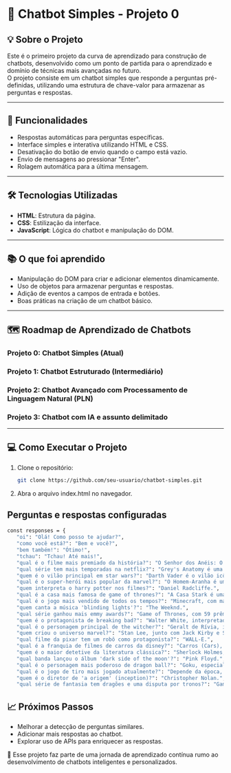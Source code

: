 # 🤖 Chatbot Simples - Projeto 0

## 💡 Sobre o Projeto
Este é o primeiro projeto da curva de aprendizado para construção de chatbots, desenvolvido como um ponto de partida para o aprendizado e domínio de técnicas mais avançadas no futuro.  
O projeto consiste em um chatbot simples que responde a perguntas pré-definidas, utilizando uma estrutura de chave-valor para armazenar as perguntas e respostas.  

---

## 🚀 Funcionalidades
- Respostas automáticas para perguntas específicas.
- Interface simples e interativa utilizando HTML e CSS.
- Desativação do botão de envio quando o campo está vazio.
- Envio de mensagens ao pressionar "Enter".
- Rolagem automática para a última mensagem.  

---

## 🛠️ Tecnologias Utilizadas
- **HTML**: Estrutura da página.  
- **CSS**: Estilização da interface.  
- **JavaScript**: Lógica do chatbot e manipulação do DOM.  

---

## 📚 O que foi aprendido
- Manipulação do DOM para criar e adicionar elementos dinamicamente.  
- Uso de objetos para armazenar perguntas e respostas.  
- Adição de eventos a campos de entrada e botões.  
- Boas práticas na criação de um chatbot básico.  

---

## 🗺️ Roadmap de Aprendizado de Chatbots

### Projeto 0: Chatbot Simples (Atual)  

### Projeto 1: Chatbot Estruturado (Intermediário)  

### Projeto 2: Chatbot Avançado com Processamento de Linguagem Natural (PLN)  

### Projeto 3: Chatbot com IA e assunto delimitado  

---

## 💻 Como Executar o Projeto
1. Clone o repositório:
   ```bash
   git clone https://github.com/seu-usuario/chatbot-simples.git

2. Abra o arquivo index.html no navegador.

## Perguntas e respostas configuradas

   ```bash
   const responses = {
      "oi": "Olá! Como posso te ajudar?",
      "como você está?": "Bem e você?",
      "bem também!": "Ótimo!",
      "tchau": "Tchau! Até mais!",
      "qual é o filme mais premiado da história?": "O Senhor dos Anéis: O Retorno do Rei, com 11 Oscars.",
      "qual série tem mais temporadas na netflix?": "Grey's Anatomy é uma das séries mais longas disponíveis.",
      "quem é o vilão principal em star wars?": "Darth Vader é o vilão icônico da franquia.",
      "qual é o super-herói mais popular da marvel?": "O Homem-Aranha é um dos mais queridos pelos fãs.",
      "quem interpreta o harry potter nos filmes?": "Daniel Radcliffe.",
      "qual é a casa mais famosa de game of thrones?": "A Casa Stark é uma das mais icônicas.",
      "qual é o jogo mais vendido de todos os tempos?": "Minecraft, com mais de 238 milhões de cópias.",
      "quem canta a música 'blinding lights'?": "The Weeknd.",
      "qual série ganhou mais emmy awards?": "Game of Thrones, com 59 prêmios.",
      "quem é o protagonista de breaking bad?": "Walter White, interpretado por Bryan Cranston.",
      "qual é o personagem principal de the witcher?": "Geralt de Rívia, interpretado por Henry Cavill na série.",
      "quem criou o universo marvel?": "Stan Lee, junto com Jack Kirby e Steve Ditko.",
      "qual filme da pixar tem um robô como protagonista?": "WALL-E.",
      "qual é a franquia de filmes de carros da disney?": "Carros (Cars), da Pixar.",
      "quem é o maior detetive da literatura clássica?": "Sherlock Holmes, criado por Arthur Conan Doyle.",
      "qual banda lançou o álbum 'dark side of the moon'?": "Pink Floyd.",
      "qual é o personagem mais poderoso de dragon ball?": "Goku, especialmente na forma de Super Saiyajin Blue ou Ultra Instinct.",
      "qual é o jogo de tiro mais jogado atualmente?": "Depende da época, mas títulos como Call of Duty e Fortnite são populares.",
      "quem é o diretor de 'a origem' (inception)?": "Christopher Nolan.",
      "qual série de fantasia tem dragões e uma disputa por tronos?": "Game of Thrones."};
```


## 📈 Próximos Passos
- Melhorar a detecção de perguntas similares.
- Adicionar mais respostas ao chatbot.
- Explorar uso de APIs para enriquecer as respostas.

🌱 Esse projeto faz parte de uma jornada de aprendizado contínua rumo ao desenvolvimento de chatbots inteligentes e personalizados.